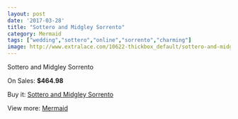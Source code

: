 ```yaml
---
layout: post
date: '2017-03-28'
title: "Sottero and Midgley Sorrento"
category: Mermaid
tags: ["wedding","sottero","online","sorrento","charming"]
image: http://www.extralace.com/10622-thickbox_default/sottero-and-midgley-sorrento.jpg
---
```

Sottero and Midgley Sorrento

On Sales: **$464.98**
<a href="https://www.extralace.com/mermaid/5005-sottero-and-midgley-sorrento.html"><amp-img layout="responsive" width="600" height="600" src="//www.extralace.com/10622-thickbox_default/sottero-and-midgley-sorrento.jpg" alt="Sottero and Midgley Sorrento 0" /></a>

Buy it: [Sottero and Midgley Sorrento](https://www.extralace.com/mermaid/5005-sottero-and-midgley-sorrento.html "Sottero and Midgley Sorrento")

View more: [Mermaid](https://www.extralace.com/5-mermaid "Mermaid")